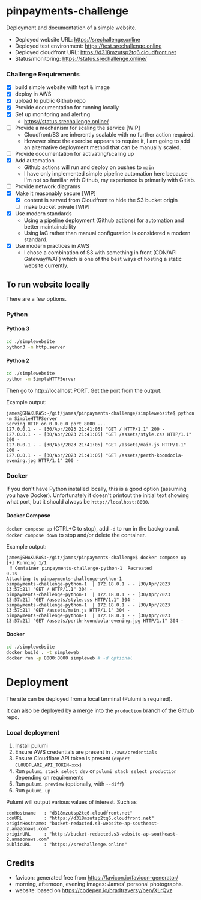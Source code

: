 # pinpayments-challenge

Deployment and documentation of a simple website.

- Deployed website URL: https://srechallenge.online
- Deployed test environment: https://test.srechallenge.online
- Deployed cloudfront URL: https://d318mzutsp2tq6.cloudfront.net
- Status/monitoring: https://status.srechallenge.online/

### Challenge Requirements

- [x] build simple website with text & image
- [x] deploy in AWS
- [x] upload to public Github repo
- [x] Provide documentation for running locally
- [x] Set up monitoring and alerting
  - https://status.srechallenge.online/
- [ ] Provide a mechanism for scaling the service [WIP]
  - Cloudfront/S3 are inherently scalable with no further action required.
  - However since the exercise appears to require it, I am going to add an alternative deployment method that can be manually scaled.
- [ ] Provide documentation for activating/scaling up
- [x] Add automation
  - Github actions will run and deploy on pushes to `main`
  - I have only implemented simple pipeline automation here because I'm not so familiar with Github, my experience is primarily with Gitlab.
- [ ] Provide network diagrams
- [x] Make it reasonably secure [WIP]
  - [x] content is served from Cloudfront to hide the S3 bucket origin
  - [ ] make bucket private [WIP]
- [x] Use modern standards
  - Using a pipeline deployment (Github actions) for automation and better maintainability
  - Using IaC rather than manual configuration is considered a modern standard.
- [x] Use modern practices in AWS
  - I chose a combination of S3 with something in front (CDN/API Gateway/WAF) which is one of the best ways of hosting a static website currently.

## To run website locally

There are a few options.

### Python

#### Python 3

```bash
cd ./simplewebsite
python3 -m http.server
```

#### Python 2

```bash
cd ./simplewebsite
python -m SimpleHTTPServer
```

Then go to http://localhost:PORT. Get the port from the output.

Example output:

```log
james@SHAKURAS:~/git/james/pinpayments-challenge/simplewebsite$ python -m SimpleHTTPServer
Serving HTTP on 0.0.0.0 port 8000 ...
127.0.0.1 - - [30/Apr/2023 21:41:05] "GET / HTTP/1.1" 200 -
127.0.0.1 - - [30/Apr/2023 21:41:05] "GET /assets/style.css HTTP/1.1" 200 -
127.0.0.1 - - [30/Apr/2023 21:41:05] "GET /assets/main.js HTTP/1.1" 200 -
127.0.0.1 - - [30/Apr/2023 21:41:05] "GET /assets/perth-koondoola-evening.jpg HTTP/1.1" 200 -
```

### Docker

If you don't have Python installed locally, this is a good option (assuming you have Docker). Unfortunately it doesn't printout the initial text showing what port, but it should always be `http://localhost:8000`.

#### Docker Compose

`docker compose up` (CTRL+C to stop), add `-d` to run in the background. `docker compose down` to stop and/or delete the container.

Example output:

```log
james@SHAKURAS:~/git/james/pinpayments-challenge$ docker compose up
[+] Running 1/1
 ⠿ Container pinpayments-challenge-python-1  Recreated                                                                                                                                                                                                                       0.1s
Attaching to pinpayments-challenge-python-1
pinpayments-challenge-python-1  | 172.18.0.1 - - [30/Apr/2023 13:57:21] "GET / HTTP/1.1" 304 -
pinpayments-challenge-python-1  | 172.18.0.1 - - [30/Apr/2023 13:57:21] "GET /assets/style.css HTTP/1.1" 304 -
pinpayments-challenge-python-1  | 172.18.0.1 - - [30/Apr/2023 13:57:21] "GET /assets/main.js HTTP/1.1" 304 -
pinpayments-challenge-python-1  | 172.18.0.1 - - [30/Apr/2023 13:57:21] "GET /assets/perth-koondoola-evening.jpg HTTP/1.1" 304 -
```

#### Docker

```bash
cd ./simplewebsite
docker build . -t simpleweb
docker run -p 8000:8000 simpleweb # -d optional
```

# Deployment

The site can be deployed from a local terminal (Pulumi is required).

It can also be deployed by a merge into the `production` branch of the Github repo.

### Local deployment

1. Install pulumi
2. Ensure AWS credentials are present in `./aws/credentials`
3. Ensure Cloudflare API token is present (`export CLOUDFLARE_API_TOKEN=xxx`)
4. Run `pulumi stack select dev` or `pulumi stack select production` depending on requirements
5. Run `pulumi preview` (optionally, with `--diff`)
6. Run `pulumi up`

Pulumi will output various values of interest. Such as

```log
cdnHostname   : "d318mzutsp2tq6.cloudfront.net"
cdnURL        : "https://d318mzutsp2tq6.cloudfront.net"
originHostname: "bucket-redacted.s3-website-ap-southeast-2.amazonaws.com"
originURL     : "http://bucket-redacted.s3-website-ap-southeast-2.amazonaws.com"
publicURL     : "https://srechallenge.online"
```

## Credits

- favicon: generated free from https://favicon.io/favicon-generator/
- morning, afternoon, evening images: James' personal photographs.
- website: based on https://codepen.io/bradtraversy/pen/XLrQvz
